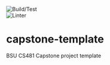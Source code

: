 ![Build/Test](https://github.com/cs481-ekh/f21-args-n-kwargs/actions/workflows/django.yml/badge.svg)  
![Linter](https://github.com/cs481-ekh/f21-args-n-kwargs/actions/workflows/pylint.yml/badge.svg)

# capstone-template
BSU CS481 Capstone project template

